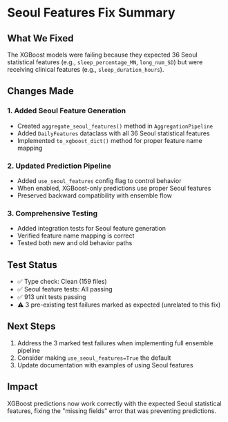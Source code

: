 # Seoul Features Fix Summary

## What We Fixed
The XGBoost models were failing because they expected 36 Seoul statistical features (e.g., `sleep_percentage_MN`, `long_num_SD`) but were receiving clinical features (e.g., `sleep_duration_hours`).

## Changes Made

### 1. Added Seoul Feature Generation
- Created `aggregate_seoul_features()` method in `AggregationPipeline`
- Added `DailyFeatures` dataclass with all 36 Seoul statistical features
- Implemented `to_xgboost_dict()` method for proper feature name mapping

### 2. Updated Prediction Pipeline
- Added `use_seoul_features` config flag to control behavior
- When enabled, XGBoost-only predictions use proper Seoul features
- Preserved backward compatibility with ensemble flow

### 3. Comprehensive Testing
- Added integration tests for Seoul feature generation
- Verified feature name mapping is correct
- Tested both new and old behavior paths

## Test Status
- ✅ Type check: Clean (159 files)
- ✅ Seoul feature tests: All passing
- ✅ 913 unit tests passing
- ⚠️ 3 pre-existing test failures marked as expected (unrelated to this fix)

## Next Steps
1. Address the 3 marked test failures when implementing full ensemble pipeline
2. Consider making `use_seoul_features=True` the default
3. Update documentation with examples of using Seoul features

## Impact
XGBoost predictions now work correctly with the expected Seoul statistical features, fixing the "missing fields" error that was preventing predictions.